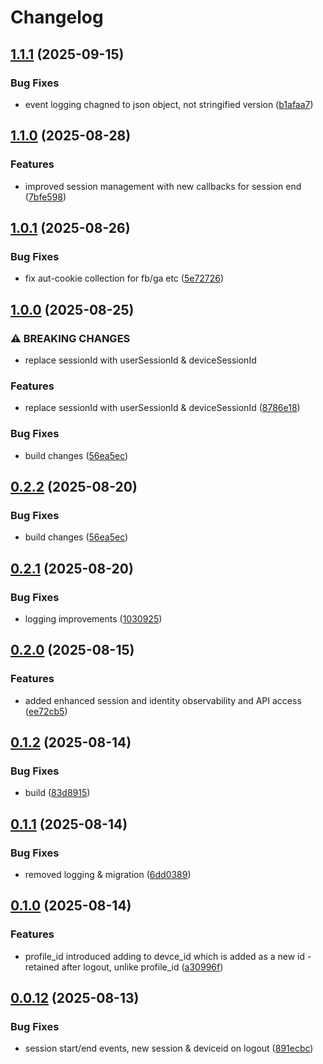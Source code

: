 # Changelog

## [1.1.1](https://github.com/HCL-CDP-TA/hclcdp-web-sdk/compare/v1.1.0...v1.1.1) (2025-09-15)


### Bug Fixes

* event logging chagned to json object, not stringified version ([b1afaa7](https://github.com/HCL-CDP-TA/hclcdp-web-sdk/commit/b1afaa7501879e61e09c24f427a203fe880c531f))

## [1.1.0](https://github.com/HCL-CDP-TA/hclcdp-web-sdk/compare/v1.0.1...v1.1.0) (2025-08-28)


### Features

* improved session management with new callbacks for session end ([7bfe598](https://github.com/HCL-CDP-TA/hclcdp-web-sdk/commit/7bfe59889678abc1112d54eef8b8378147eebbfe))

## [1.0.1](https://github.com/HCL-CDP-TA/hclcdp-web-sdk/compare/v1.0.0...v1.0.1) (2025-08-26)


### Bug Fixes

* fix aut-cookie collection for fb/ga etc ([5e72726](https://github.com/HCL-CDP-TA/hclcdp-web-sdk/commit/5e72726ab565f11385a9cf46484fcf6d68e77794))

## [1.0.0](https://github.com/HCL-CDP-TA/hclcdp-web-sdk/compare/v0.2.1...v1.0.0) (2025-08-25)


### ⚠ BREAKING CHANGES

* replace sessionId with userSessionId & deviceSessionId

### Features

* replace sessionId with userSessionId & deviceSessionId ([8786e18](https://github.com/HCL-CDP-TA/hclcdp-web-sdk/commit/8786e184e6dac9116c813bbccaa326884b6899ac))


### Bug Fixes

* build changes ([56ea5ec](https://github.com/HCL-CDP-TA/hclcdp-web-sdk/commit/56ea5ec28e5297574c5c820fa92e5469dcbd4eed))

## [0.2.2](https://github.com/HCL-CDP-TA/hclcdp-web-sdk/compare/v0.2.1...v0.2.2) (2025-08-20)


### Bug Fixes

* build changes ([56ea5ec](https://github.com/HCL-CDP-TA/hclcdp-web-sdk/commit/56ea5ec28e5297574c5c820fa92e5469dcbd4eed))

## [0.2.1](https://github.com/HCL-CDP-TA/hclcdp-web-sdk/compare/v0.2.0...v0.2.1) (2025-08-20)


### Bug Fixes

* logging improvements ([1030925](https://github.com/HCL-CDP-TA/hclcdp-web-sdk/commit/10309259732baaa2770cb8a1d6147922bb7c7482))

## [0.2.0](https://github.com/HCL-CDP-TA/hclcdp-web-sdk/compare/v0.1.2...v0.2.0) (2025-08-15)


### Features

* added enhanced session and identity observability and API access ([ee72cb5](https://github.com/HCL-CDP-TA/hclcdp-web-sdk/commit/ee72cb525c30e3bea46bd2412d9e38b44068beb9))

## [0.1.2](https://github.com/HCL-CDP-TA/hclcdp-web-sdk/compare/v0.1.1...v0.1.2) (2025-08-14)


### Bug Fixes

* build ([83d8915](https://github.com/HCL-CDP-TA/hclcdp-web-sdk/commit/83d8915d807a0697ba781a4207101933a9365fea))

## [0.1.1](https://github.com/HCL-CDP-TA/hclcdp-web-sdk/compare/v0.1.0...v0.1.1) (2025-08-14)


### Bug Fixes

* removed logging & migration ([6dd0389](https://github.com/HCL-CDP-TA/hclcdp-web-sdk/commit/6dd038907ead6371de8a1a9e45351a423410929f))

## [0.1.0](https://github.com/HCL-CDP-TA/hclcdp-web-sdk/compare/v0.0.12...v0.1.0) (2025-08-14)


### Features

* profile_id introduced adding to devce_id which is added as a new id - retained after logout, unlike profile_id ([a30996f](https://github.com/HCL-CDP-TA/hclcdp-web-sdk/commit/a30996f7e1b2344c836254add6aee9da767d33a8))

## [0.0.12](https://github.com/HCL-CDP-TA/hclcdp-web-sdk/compare/v0.0.11...v0.0.12) (2025-08-13)


### Bug Fixes

* session start/end events, new session & deviceid on logout ([891ecbc](https://github.com/HCL-CDP-TA/hclcdp-web-sdk/commit/891ecbcbe4add824400e8e153514a9d00af2c81c))

